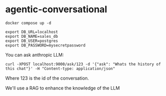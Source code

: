 # agentic-conversational

```shell
docker compose up -d
```

```shell
export DB_URL=localhost
export DB_NAME=sales_db
export DB_USER=postgres
export DB_PASSWORD=mysecretpassword
```



You can ask anthropic LLM: 

```shell
curl -XPOST localhost:9000/ask/123 -d '{"ask": "Whats the history of this chat"}' -H "Content-type: application/json"
```

Where 123 is the id of the conversation.

We'll use a RAG to enhance the knowledge of the LLM